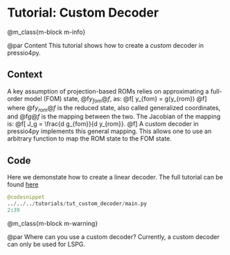 
# Tutorial: Custom Decoder

@m_class{m-block m-info}

@par Content
This tutorial shows how to create a *custom* decoder in pressio4py.

## Context
A key assumption of projection-based ROMs relies on approximating
a full-order model (FOM) state, @f$y_{fom}@f$, as:
@f[
y_{fom} = g(y_{rom})
@f]
where @f$y_{rom}@f$ is the reduced state, also called
generalized coordinates, and @f$g@f$ is the mapping between the two.
The Jacobian of the mapping is:
@f[
J_g = \frac{d g_{fom}}{d y_{rom}}.
@f]
A custom decoder in pressio4py implements this general mapping.
This allows one to use an arbitrary function to map the ROM state to
the FOM state.

## Code
Here we demonstate how to create a linear decoder.
The full tutorial can be found [here](https://github.com/Pressio/pressio4py/blob/master/tutorials/tut_custom_decoder/main.py)

```py
@codesnippet
../../../tutorials/tut_custom_decoder/main.py
2:39
```


@m_class{m-block m-warning}

@par Where can you use a custom decoder?
Currently, a custom decoder can only be used for LSPG.
